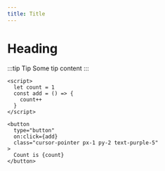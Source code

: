 ```yaml
---
title: Title
---
```


<script>
  let count = 7
</script>

# Heading

:::tip Tip
Some tip content
:::

```svelte live
<script>
  let count = 1
  const add = () => {
    count++
  }
</script>

<button 
  type="button" 
  on:click={add} 
  class="cursor-pointer px-1 py-2 text-purple-5"
>
  Count is {count}
</button>
```